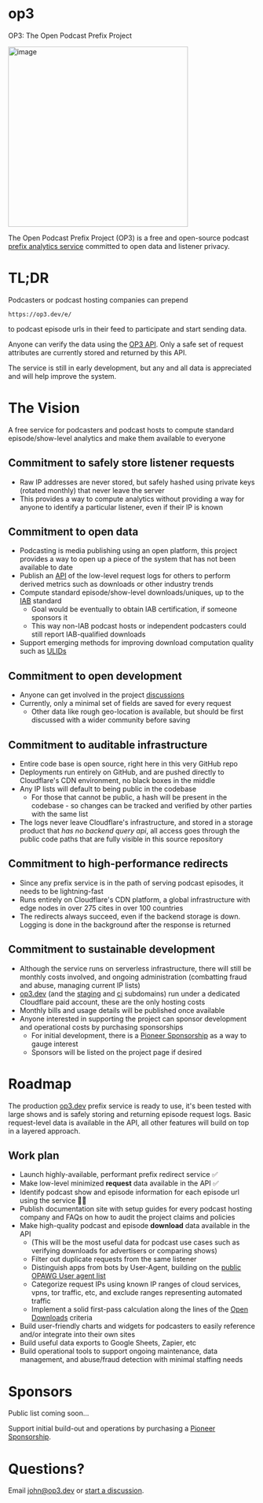 # op3
OP3: The Open Podcast Prefix Project

<img width="366" alt="image" src="https://user-images.githubusercontent.com/47259736/190524974-3959056a-cb8c-40e5-8e46-2d4f0d5e6de5.png">

The Open Podcast Prefix Project (OP3) is a free and open-source podcast [prefix analytics service](https://soundsprofitable.com/update/prefix-analytics) committed to open data and listener privacy.

# TL;DR
Podcasters or podcast hosting companies can prepend

`https://op3.dev/e/`

to podcast episode urls in their feed to participate and start sending data.

Anyone can verify the data using the [OP3 API](https://op3.dev/api/docs).  Only a safe set of request attributes are currently stored and returned by this API.

The service is still in early development, but any and all data is appreciated and will help improve the system. 

# The Vision
A free service for podcasters and podcast hosts to compute standard episode/show-level analytics and make them available to everyone

## Commitment to **safely store listener requests**
  - Raw IP addresses are never stored, but safely hashed using private keys (rotated monthly) that never leave the server
  - This provides a way to compute analytics without providing a way for anyone to identify a particular listener, even if their IP is known

## Commitment to **open data**
  - Podcasting is media publishing using an open platform, this project provides a way to open up a piece of the system that has not been available to date
  - Publish an [API](https://op3.dev/api/docs) of the low-level request logs for others to perform derived metrics such as downloads or other industry trends
  - Compute standard episode/show-level downloads/uniques, up to the [IAB](https://iabtechlab.com/compliance-programs/compliant-companies/#) standard
    - Goal would be eventually to obtain IAB certification, if someone sponsors it
    - This way non-IAB podcast hosts or independent podcasters could still report IAB-qualified downloads
  - Support emerging methods for improving download computation quality such as [ULIDs](https://podcastlistening.com)

## Commitment to **open development**
  - Anyone can get involved in the project [discussions](https://github.com/skymethod/op3/discussions)
  - Currently, only a minimal set of fields are saved for every request
    - Other data like rough geo-location is available, but should be first discussed with a wider community before saving
   
## Commitment to **auditable infrastructure**
  - Entire code base is open source, right here in this very GitHub repo
  - Deployments run entirely on GitHub, and are pushed directly to Cloudflare's CDN environment, no black boxes in the middle
  - Any IP lists will default to being public in the codebase
    - For those that cannot be public, a hash will be present in the codebase - so changes can be tracked and verified by other parties with the same list
  - The logs never leave Cloudflare's infrastructure, and stored in a storage product that _has no backend query api_, all access goes through the public code paths that are fully visible in this source repository
    
## Commitment to **high-performance redirects**
  - Since any prefix service is in the path of serving podcast episodes, it needs to be lightning-fast
  - Runs entirely on Cloudflare's CDN platform, a global infrastructure with edge nodes in over 275 cites in over 100 countries
  - The redirects always succeed, even if the backend storage is down. Logging is done in the background after the response is returned
 
## Commitment to **sustainable development**
  - Although the service runs on serverless infrastructure, there will still be monthly costs involved, and ongoing administration (combatting fraud and abuse, managing current IP lists)
  - [op3.dev](https://op3.dev) (and the [staging](https://staging.op3.dev) and [ci](https://ci.op3.dev) subdomains) run under a dedicated Cloudflare paid account, these are the only hosting costs
  - Monthly bills and usage details will be published once available
  - Anyone interested in supporting the project can sponsor development and operational costs by purchasing sponsorships
    - For initial development, there is a [Pioneer Sponsorship](https://buy.stripe.com/aEU8z676n2fnfEQ148) as a way to gauge interest
    - Sponsors will be listed on the project page if desired

# Roadmap
The production [op3.dev](https://op3.dev) prefix service is ready to use, it's been tested with large shows and is safely storing and returning episode request logs. 
Basic request-level data is available in the API, all other features will build on top in a layered approach.

## Work plan
 - Launch highly-available, performant prefix redirect service ✅
 - Make low-level minimized **request** data available in the API ✅
 - Identify podcast show and episode information for each episode url using the service 👨‍💻
 - Publish documentation site with setup guides for every podcast hosting company and FAQs on how to audit the project claims and policies
 - Make high-quality podcast and episode **download** data available in the API
   - (This will be the most useful data for podcast use cases such as verifying downloads for advertisers or comparing shows)
   - Filter out duplicate requests from the same listener
   - Distinguish apps from bots by User-Agent, building on the [public OPAWG User agent list](https://github.com/opawg/user-agents)
   - Categorize request IPs using known IP ranges of cloud services, vpns, tor traffic, etc, and exclude ranges representing automated traffic
   - Implement a solid first-pass calculation along the lines of the [Open Downloads](https://github.com/open-downloads/odl) criteria
 - Build user-friendly charts and widgets for podcasters to easily reference and/or integrate into their own sites
 - Build useful data exports to Google Sheets, Zapier, etc
 - Build operational tools to support ongoing maintenance, data management, and abuse/fraud detection with minimal staffing needs

# Sponsors
Public list coming soon...

Support initial build-out and operations by purchasing a [Pioneer Sponsorship](https://buy.stripe.com/aEU8z676n2fnfEQ148).

# Questions?
Email [john@op3.dev](mailto:john@op3.dev) or [start a discussion](https://github.com/skymethod/op3/discussions).
